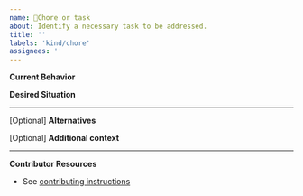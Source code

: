 ```yaml
---
name: 🧹Chore or task
about: Identify a necessary task to be addressed.
title: ''
labels: 'kind/chore'
assignees: ''
---
```

**Current Behavior**
<!-- A brief description of what the current circumstance is. -->

**Desired Situation**
<!-- A brief description of the necessary action to take. -->

---
[Optional] **Alternatives**
<!-- A brief description of any alternative solutions or features you've considered. -->

[Optional] **Additional context**
<!-- Add any other context or screenshots about the chore or task here. -->

---
**Contributor Resources**
- See [contributing instructions](https://github.com/layer5io/layer5/blob/master/CONTRIBUTING.md)
